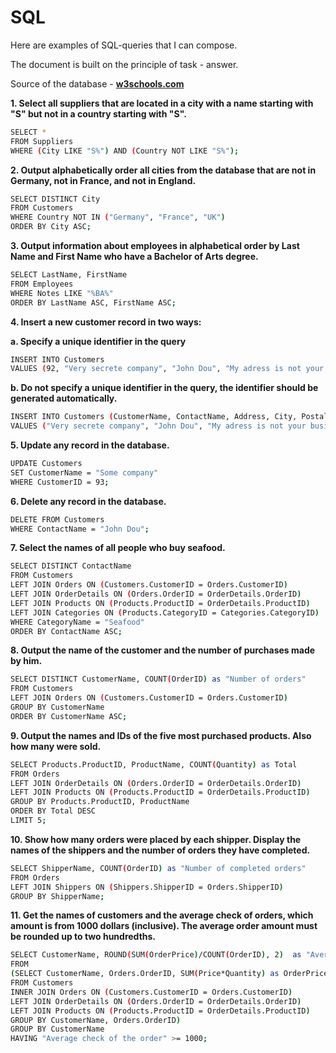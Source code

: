 # SQL

Here are examples of SQL-queries that I can compose.

The document is built on the principle of task - answer.

Source of the database - **[w3schools.com](https://www.w3schools.com/sql/trysql.asp?filename=trysql_select_all)**

**1. Select all suppliers that are located in a city with a name starting with "S" but not in a country starting with "S".**
```sh
SELECT * 
FROM Suppliers
WHERE (City LIKE "S%") AND (Country NOT LIKE "S%");
```

**2. Output alphabetically order all cities from the database that are not in Germany, not in France, and not in England.**
```sh
SELECT DISTINCT City 
FROM Customers
WHERE Country NOT IN ("Germany", "France", "UK")
ORDER BY City ASC;
```

**3. Output information about employees in alphabetical order by Last Name and First Name who have a Bachelor of Arts degree.**
```sh
SELECT LastName, FirstName
FROM Employees
WHERE Notes LIKE "%BA%"
ORDER BY LastName ASC, FirstName ASC;
```

**4. Insert a new customer record in two ways:**

**a. Specify a unique identifier in the query**
```sh
INSERT INTO Customers
VALUES (92, "Very secrete company", "John Dou", "My adress is not your business", "Prague", "100 00", "Czech Republic");
```
**b. Do not specify a unique identifier in the query, the identifier should be generated automatically.**
```sh
INSERT INTO Customers (CustomerName, ContactName, Address, City, PostalCode, Country)
VALUES ("Very secrete company", "John Dou", "My adress is not your business", "Prague", "100 00", "Czech Republic");
```

**5. Update any record in the database.**
```sh
UPDATE Customers
SET CustomerName = "Some company"
WHERE CustomerID = 93;
```

**6. Delete any record in the database.**
```sh
DELETE FROM Customers
WHERE ContactName = "John Dou";
```

**7. Select the names of all people who buy seafood.**
```sh
SELECT DISTINCT ContactName
FROM Customers
LEFT JOIN Orders ON (Customers.CustomerID = Orders.CustomerID)
LEFT JOIN OrderDetails ON (Orders.OrderID = OrderDetails.OrderID)
LEFT JOIN Products ON (Products.ProductID = OrderDetails.ProductID)
LEFT JOIN Categories ON (Products.CategoryID = Categories.CategoryID)
WHERE CategoryName = "Seafood"
ORDER BY ContactName ASC;
```

**8. Output the name of the customer and the number of purchases made by him.**
```sh
SELECT DISTINCT CustomerName, COUNT(OrderID) as "Number of orders"
FROM Customers
LEFT JOIN Orders ON (Customers.CustomerID = Orders.CustomerID)
GROUP BY CustomerName
ORDER BY CustomerName ASC;
```

**9. Output the names and IDs of the five most purchased products. Also how many were sold.**
```sh
SELECT Products.ProductID, ProductName, COUNT(Quantity) as Total
FROM Orders
LEFT JOIN OrderDetails ON (Orders.OrderID = OrderDetails.OrderID)
LEFT JOIN Products ON (Products.ProductID = OrderDetails.ProductID)
GROUP BY Products.ProductID, ProductName
ORDER BY Total DESC
LIMIT 5;
```

**10. Show how many orders were placed by each shipper. Display the names of the shippers and the number of orders they have completed.**
```sh
SELECT ShipperName, COUNT(OrderID) as "Number of completed orders"
FROM Orders
LEFT JOIN Shippers ON (Shippers.ShipperID = Orders.ShipperID)
GROUP BY ShipperName;
```

**11. Get the names of customers and the average check of orders, which amount is from 1000 dollars (inclusive). The average order amount must be rounded up to two hundredths.**
```sh
SELECT CustomerName, ROUND(SUM(OrderPrice)/COUNT(OrderID), 2)  as "Average check of the order"
FROM
(SELECT CustomerName, Orders.OrderID, SUM(Price*Quantity) as OrderPrice
FROM Customers
INNER JOIN Orders ON (Customers.CustomerID = Orders.CustomerID)
LEFT JOIN OrderDetails ON (Orders.OrderID = OrderDetails.OrderID)
LEFT JOIN Products ON (Products.ProductID = OrderDetails.ProductID)
GROUP BY CustomerName, Orders.OrderID)
GROUP BY CustomerName
HAVING "Average check of the order" >= 1000;
```

